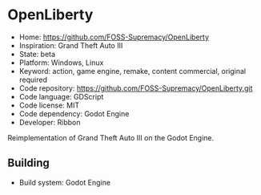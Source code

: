 # OpenLiberty

- Home: https://github.com/FOSS-Supremacy/OpenLiberty
- Inspiration: Grand Theft Auto III
- State: beta
- Platform: Windows, Linux
- Keyword: action, game engine, remake, content commercial, original required
- Code repository: https://github.com/FOSS-Supremacy/OpenLiberty.git
- Code language: GDScript
- Code license: MIT
- Code dependency: Godot Engine
- Developer: Ribbon

Reimplementation of Grand Theft Auto III on the Godot Engine.

## Building

- Build system: Godot Engine
